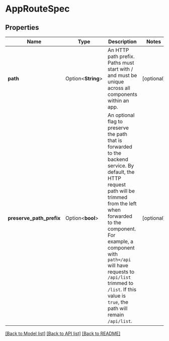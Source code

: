 # AppRouteSpec

## Properties

Name | Type | Description | Notes
------------ | ------------- | ------------- | -------------
**path** | Option<**String**> | An HTTP path prefix. Paths must start with / and must be unique across all components within an app. | [optional]
**preserve_path_prefix** | Option<**bool**> | An optional flag to preserve the path that is forwarded to the backend service. By default, the HTTP request path will be trimmed from the left when forwarded to the component. For example, a component with `path=/api` will have requests to `/api/list` trimmed to `/list`. If this value is `true`, the path will remain `/api/list`. | [optional]

[[Back to Model list]](../README.md#documentation-for-models) [[Back to API list]](../README.md#documentation-for-api-endpoints) [[Back to README]](../README.md)


